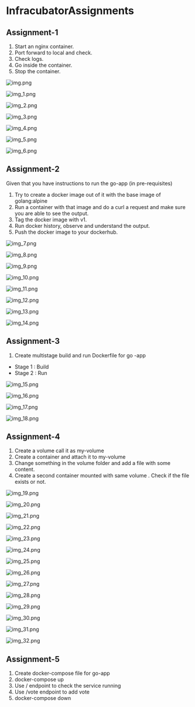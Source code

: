 # InfracubatorAssignments

## Assignment-1

1. Start an nginx container.
2. Port forward to local and check.
3. Check logs.
4. Go inside the container.
5. Stop the container.

![img.png](img.png)

![img_1.png](img_1.png)

![img_2.png](img_2.png)

![img_3.png](img_3.png)

![img_4.png](img_4.png)

![img_5.png](img_5.png)

![img_6.png](img_6.png)


## Assignment-2

Given that you have instructions to run the go-app (in pre-requisites)
1. Try to create a docker image out of it with the base image of golang:alpine
2. Run a container with that image and do a curl a request and make sure you are able to see the output.
3. Tag the docker image with v1.
4. Run docker history, observe and understand the output.
5. Push the docker image to your dockerhub.

![img_7.png](img_7.png)

![img_8.png](img_8.png)

![img_9.png](img_9.png)

![img_10.png](img_10.png)

![img_11.png](img_11.png)

![img_12.png](img_12.png)

![img_13.png](img_13.png)

![img_14.png](img_14.png)


## Assignment-3
1. Create multistage build and run Dockerfile for go -app
- Stage 1 : Build
- Stage 2 : Run

![img_15.png](img_15.png)

![img_16.png](img_16.png)

![img_17.png](img_17.png)

![img_18.png](img_18.png)


## Assignment-4
1. Create  a volume  call it as my-volume
2. Create a container and attach it to my-volume
3. Change something in the volume folder and add a file with some content.
4. Create a second container mounted with same volume . Check if the file exists or not.

![img_19.png](img_19.png)

![img_20.png](img_20.png)

![img_21.png](img_21.png)

![img_22.png](img_22.png)

![img_23.png](img_23.png)

![img_24.png](img_24.png)

![img_25.png](img_25.png)

![img_26.png](img_26.png)

![img_27.png](img_27.png)

![img_28.png](img_28.png)

![img_29.png](img_29.png)

![img_30.png](img_30.png)

![img_31.png](img_31.png)

![img_32.png](img_32.png)


## Assignment-5
1. Create docker-compose file for go-app
2. docker-compose up
3. Use / endpoint to check the service running
4. Use /vote endpoint to add vote
5. docker-compose down